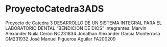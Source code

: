 # ProyectoCatedra3ADS
Proyecto de Catedra 3 DESARROLLO DE UN SISTEMA INTEGRAL PARA EL LABORATORIO DENTAL “BENDICION DE DIOS” 
Integrantes: 
Marvin Alexander Nuila Cerón NC231834
Jonathan Alexander Garcia Monterrosa GM231932
José Manuel Figueroa Aguilar FA200209
